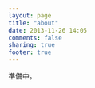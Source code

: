 ```yaml
---
layout: page
title: "about"
date: 2013-11-26 14:05
comments: false
sharing: true
footer: true
---
```

準備中。
